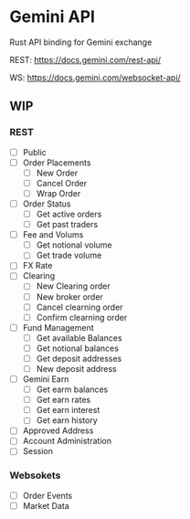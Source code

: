 # Gemini API

Rust API binding for Gemini exchange


REST: https://docs.gemini.com/rest-api/

WS: https://docs.gemini.com/websocket-api/

## WIP 

### REST

- [ ] Public 
- [ ] Order Placements
	- [ ] New Order
	- [ ] Cancel Order
	- [ ] Wrap Order
- [ ] Order Status
	- [ ] Get active orders
	- [ ] Get past traders
- [ ] Fee and Volums
	- [ ] Get notional volume
	- [ ] Get trade volume
- [ ] FX Rate
- [ ] Clearing
	- [ ] New Clearing order
	- [ ] New broker order
	- [ ] Cancel clearning order
	- [ ] Confirm clearning order
- [ ] Fund Management
	- [ ] Get available Balances
	- [ ] Get notional balances
	- [ ] Get deposit addresses
	- [ ] New deposit address
- [ ] Gemini Earn
	- [ ] Get earm balances
	- [ ] Get earn rates
	- [ ] Get earn interest
	- [ ] Get earn history
- [ ] Approved Address
- [ ] Account Administration
- [ ] Session

### Websokets
- [ ] Order Events
- [ ] Market Data
